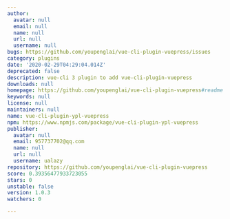 ```yaml
---
author:
  avatar: null
  email: null
  name: null
  url: null
  username: null
bugs: https://github.com/youpenglai/vue-cli-plugin-vuepress/issues
category: plugins
date: '2020-02-29T04:29:04.014Z'
deprecated: false
description: vue-cli 3 plugin to add vue-cli-plugin-vuepress
downloads: null
homepage: https://github.com/youpenglai/vue-cli-plugin-vuepress#readme
keywords: null
license: null
maintainers: null
name: vue-cli-plugin-ypl-vuepress
npm: https://www.npmjs.com/package/vue-cli-plugin-ypl-vuepress
publisher:
  avatar: null
  email: 957737702@qq.com
  name: null
  url: null
  username: ualazy
repository: https://github.com/youpenglai/vue-cli-plugin-vuepress
score: 0.39356477933723055
stars: 0
unstable: false
version: 1.0.3
watchers: 0

---
```


